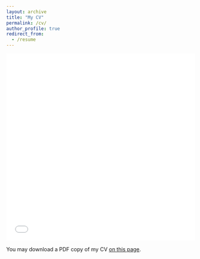 ```yaml
---
layout: archive
title: "My CV"
permalink: /cv/
author_profile: true
redirect_from:
  - /resume
---
```


<iframe src="/files/pdf/CV_Jordan_Van_Beeck.pdf" width="100%" height="500" frameborder="no" border="0" marginwidth="0" marginheight="0"></iframe>

You may download a PDF copy of my CV [on this page](/files/pdf/CV_Jordan_Van_Beeck.pdf).
